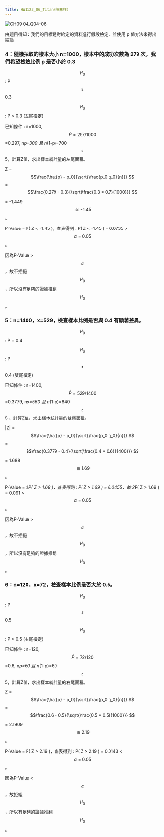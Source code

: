 ```yaml
---
Title: HW1123_06_Titan(陳嘉祥)
---  
```


![CH09 04_Q04-06](https://github.com/user-attachments/assets/5a36269f-6e80-4add-8485-a60c65590010)

由題目得知：我們的目標是對給定的資料進行假設檢定，並使用 p 值方法來得出結論

### 4：隨機抽取的樣本大小 n=1000，樣本中的成功次數為 279 次，我們希望檢驗比例 p 是否小於 0.3 

$$H_0$$ : P $$\ge $$ 0.3 

$$H_a$$ : P < 0.3 (左尾檢定) 

已知條件 : n=1000, $$\hat{P} =297/1000 $$=0.297, n*p=300 且 n*(1-p)=700 $$\ge $$ 5，計算Z值，求出樣本統計量的左尾面積。  

Z = $$\frac{\hat{p} - p_0}{\sqrt{\frac{p_0 q_0}{n}}} $$ = $$\frac{0.279 - 0.3}{\sqrt{\frac{0.3 * 0.7}{1000}}} $$ 

= -1.449 $$\cong -1.45 $$。     

P-Value = P( Z < -1.45 )，查表得到 : P( Z < -1.45 ) = 0.0735 > $$\alpha=0.05 $$。  

因為P-Value > $$\alpha $$，故不拒絕 $$H_{0} $$ ，所以沒有足夠的證據推翻 $$H_{0} $$。   

### 5：n=1400，x=529，檢查樣本比例是否與 0.4 有顯著差異。

$$H_0$$ : P = 0.4

$$H_a$$ : P $$\ne $$ 0.4 (雙尾檢定)

已知條件 : n=1400, $$\hat{P} =529/1400 $$=0.3779, n*p=560 且 n*(1-p)=840 $$\ge $$ 5 ，計算Z值，求出樣本統計量的雙尾面積。  

|Z| = $$\frac{\hat{p} - p_0}{\sqrt{\frac{p_0 q_0}{n}}} $$ = $$\frac{0.3779 - 0.4}{\sqrt{\frac{0.4 * 0.6}{1400}}} $$ 

= 1.688 $$\cong 1.69 $$。     

P-Value = 2*P( Z > 1.69 )，查表得到 : P( Z > 1.69 ) = 0.0455，故 2*P( Z > 1.69 ) = 0.091 > $$\alpha=0.05 $$。

因為P-Value > $$\alpha $$，故不拒絕 $$H_{0} $$，所以沒有足夠的證據推翻 $$H_{0} $$。  

### 6：n=120，x=72，檢查樣本比例是否大於 0.5。

$$H_0$$ : P $$\le $$ 0.5 
 
$$H_a$$ : P > 0.5 (右尾檢定)  
 
已知條件 : n=120, $$\hat{P} =72/120 $$=0.6, n*p=60 且 n*(1-p)=60 $$\ge $$ 5，計算Z值，求出樣本統計量的右尾面積。  

Z = $$\frac{\hat{p} - p_0}{\sqrt{\frac{p_0 q_0}{n}}} $$ = $$\frac{0.6 - 0.5}{\sqrt{\frac{0.5 * 0.5}{1000}}} $$ 

= 2.1909 $$\cong 2.19 $$。     

P-Value = P( Z > 2.19 )，查表得到 : P( Z > 2.19 ) = 0.0143 < $$\alpha=0.05 $$。

因為P-Value < $$\alpha $$，故拒絕 $$H_{0} $$ ，所以有足夠的證據推翻 $$H_{0} $$。   

